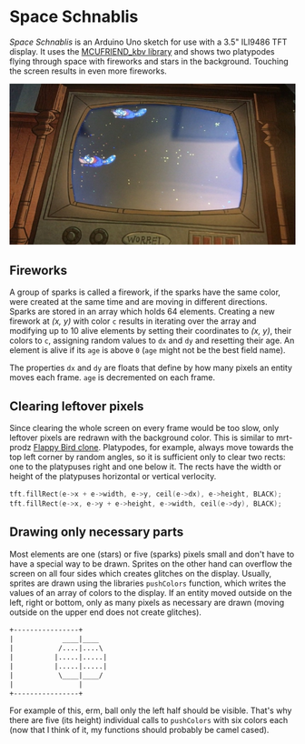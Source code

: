 # Space Schnablis

*Space Schnablis* is an Arduino Uno sketch for use with a 3.5" ILI9486 TFT
display. It uses the
[MCUFRIEND_kbv library](https://github.com/prenticedavid/MCUFRIEND_kbv) and
shows two platypodes flying through space with fireworks and stars in the
background. Touching the screen results in even more fireworks.

![Picture](/picture.jpg)

## Fireworks

A group of sparks is called a firework, if the sparks have the same color, were
created at the same time and are moving in different directions. Sparks are
stored in an array which holds 64 elements. Creating a new firework at *(x, y)*
with color `c` results in iterating over the array and modifying up to 10 alive
elements by setting their coordinates to *(x, y)*, their colors to `c`,
assigning random values to `dx` and `dy` and resetting their age. An element is
alive if its `age` is above `0` (`age` might not be the best field name).

The properties `dx` and `dy` are floats that define by how many pixels an entity
moves each frame. `age` is decremented on each frame.

## Clearing leftover pixels

Since clearing the whole screen on every frame would be too slow, only leftover
pixels are redrawn with the background color. This is similar to mrt-prodz
[Flappy Bird clone](https://github.com/mrt-prodz/ATmega328-Flappy-Bird-Clone).
Platypodes, for example, always move towards the top left corner by random
angles, so it is sufficient only to clear two rects: one to the platypuses right
and one below it. The rects have the width or height of the platypuses
horizontal or vertical verlocity.

```c
tft.fillRect(e->x + e->width, e->y, ceil(e->dx), e->height, BLACK);
tft.fillRect(e->x, e->y + e->height, e->width, ceil(e->dy), BLACK);
```

## Drawing only necessary parts

Most elements are one (stars) or five (sparks) pixels small and don't have to
have a special way to be drawn. Sprites on the other hand can overflow the
screen on all four sides which creates glitches on the display. Usually, sprites
are drawn using the libraries `pushColors` function, which writes the values of
an array of colors to the display. If an entity moved outside on the left, right
or bottom, only as many pixels as necessary are drawn (moving outside on the
upper end does not create glitches).

```plain
+----------------+
|            ____|____
|           /....|....\
|          |.....|.....|
|          |.....|.....|
|           \____|____/
|                |
+----------------+
```

For example of this, erm, ball only the left half should be visible. That's why
there are five (its height) individual calls to `pushColors` with six colors
each (now that I think of it, my functions should probably be camel cased).
